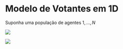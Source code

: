 # Modelo de Votantes em 1D 

Suponha uma população de agentes ${1, \dots, N}$ 

![](https://media4.giphy.com/media/QYkQ00pFTlWKq52qyh/giphy.gif)

![](https://media1.giphy.com/media/cNeAntF728Caa3t1EF/giphy.gif)

